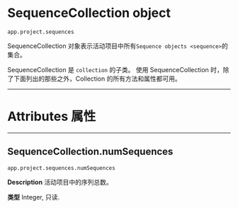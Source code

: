 # SequenceCollection object
``app.project.sequences``

SequenceCollection 对象表示活动项目中所有`Sequence objects <sequence>`的集合。

SequenceCollection 是 `collection` 的子类。 使用 SequenceCollection 时，除了下面列出的那些之外，Collection 的所有方法和属性都可用。

----

# Attributes 属性

----
## SequenceCollection.numSequences
``app.project.sequences.numSequences``

**Description**
活动项目中的序列总数。

**类型**
Integer, 只读.
